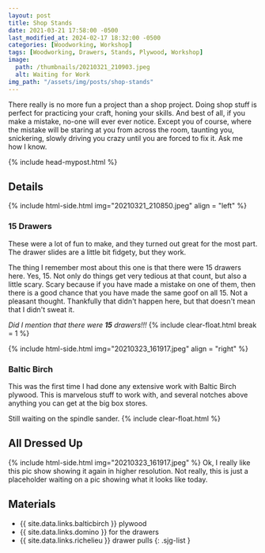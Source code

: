 ```yaml
---
layout: post
title: Shop Stands
date: 2021-03-21 17:58:00 -0500
last_modified_at: 2024-02-17 18:32:00 -0500
categories: [Woodworking, Workshop]
tags: [Woodworking, Drawers, Stands, Plywood, Workshop]
image:
  path: /thumbnails/20210321_210903.jpeg
  alt: Waiting for Work
img_path: "/assets/img/posts/shop-stands"
---
```


There really is no more fun a project than a shop project. Doing shop stuff is perfect for practicing your craft, honing your skills. And best of all, if you make a mistake, no-one will ever ever notice. Except you of course, where the mistake will be staring at you from across the room, taunting you, snickering, slowly driving you crazy until you are forced to fix it. Ask me how I know.

{% include head-mypost.html %}

## Details

{% include html-side.html img="20210321_210850.jpeg" align = "left" %}

### 15 Drawers

These were a lot of fun to make, and they turned out great for the most part. The drawer slides are a little bit fidgety, but they work.

The thing I remember most about this one is that there were 15 drawers here. Yes, 15. Not only do things get very tedious at that count, but also a little scary. Scary because if you have made a mistake on one of them, then there is a good chance that you have made the same goof on all 15. Not a pleasant thought. Thankfully that didn't happen here, but that doesn't mean that I didn't sweat it.

_Did I mention that there were **15** drawers!!!_
{% include clear-float.html break = 1 %}

{% include html-side.html img="20210323_161917.jpeg" align = "right" %}

### Baltic Birch

This was the first time I had done any extensive work with Baltic Birch plywood. This is marvelous stuff to work with, and several notches above anything you can get at the big box stores.

Still waiting on the spindle sander.
{% include clear-float.html %}

## All Dressed Up

{% include html-side.html img="20210323_161917.jpeg" %}
Ok, I really like this pic show showing it again in higher resolution. Not really, this is just a placeholder waiting on a pic showing what it looks like today.

## Materials

- {{ site.data.links.balticbirch }} plywood
- {{ site.data.links.domino }} for the drawers
- {{ site.data.links.richelieu }} drawer pulls
{: .sjg-list }
